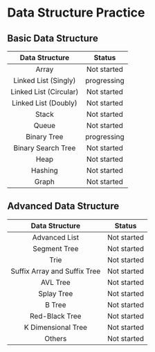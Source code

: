 # Data Structure Practice

## Basic Data Structure
| Data Structure |  Status |
|:---:|:---:|
| Array | Not started |
| Linked List (Singly) | progressing |
| Linked List (Circular) | Not started |
| Linked List (Doubly) | Not started |
| Stack | Not started |
| Queue | Not started |
| Binary Tree | progressing |
| Binary Search Tree | Not started |
| Heap | Not started |
| Hashing | Not started |
| Graph | Not started |

## Advanced Data Structure
| Data Structure |  Status |
|:---:|:---:|
| Advanced List | Not started |
| Segment Tree | Not started |
| Trie | Not started |
| Suffix Array and Suffix Tree | Not started |
| AVL Tree | Not started |
| Splay Tree| Not started |
| B Tree | Not started |
| Red-Black Tree | Not started |
| K Dimensional Tree | Not started |
| Others | Not started |
